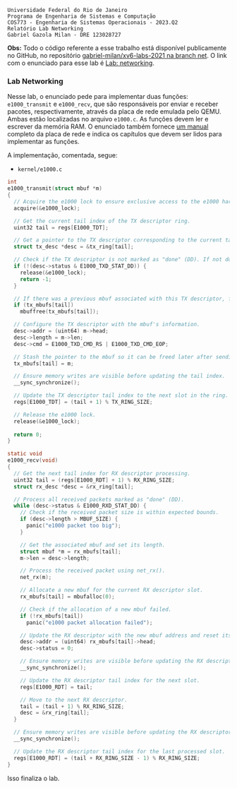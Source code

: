     Universidade Federal do Rio de Janeiro
    Programa de Engenharia de Sistemas e Computação
    COS773 - Engenharia de Sistemas Operacionais - 2023.Q2
    Relatório Lab Networking
    Gabriel Gazola Milan - DRE 123028727

**Obs:** Todo o código referente a esse trabalho está disponível publicamente no GitHub, no repositório [gabriel-milan/xv6-labs-2021 na branch net](https://github.com/gabriel-milan/xv6-labs-2021/tree/net). O link com o enunciado para esse lab é [Lab: networking](https://pdos.csail.mit.edu/6.S081/2021/labs/net.html).

### Lab Networking

Nesse lab, o enunciado pede para implementar duas funções: `e1000_transmit` e `e1000_recv`, que são responsáveis por enviar e receber pacotes, respectivamente, através da placa de rede emulada pelo QEMU. Ambas estão localizadas no arquivo `e1000.c`. As funções devem ler e escrever da memória RAM. O enunciado também fornece [um manual](https://pdos.csail.mit.edu/6.S081/2021/readings/8254x_GBe_SDM.pdf) completo da placa de rede e indica os capítulos que devem ser lidos para implementar as funções.

A implementação, comentada, segue:

- `kernel/e1000.c`

```c
int
e1000_transmit(struct mbuf *m)
{
  // Acquire the e1000 lock to ensure exclusive access to the e1000 hardware.
  acquire(&e1000_lock);

  // Get the current tail index of the TX descriptor ring.
  uint32 tail = regs[E1000_TDT];

  // Get a pointer to the TX descriptor corresponding to the current tail index.
  struct tx_desc *desc = &tx_ring[tail];

  // Check if the TX descriptor is not marked as "done" (DD). If not done, release the lock and return an error.
  if (!(desc->status & E1000_TXD_STAT_DD)) {
    release(&e1000_lock);
    return -1;
  }

  // If there was a previous mbuf associated with this TX descriptor, free it.
  if (tx_mbufs[tail])
    mbuffree(tx_mbufs[tail]);

  // Configure the TX descriptor with the mbuf's information.
  desc->addr = (uint64) m->head;
  desc->length = m->len;
  desc->cmd = E1000_TXD_CMD_RS | E1000_TXD_CMD_EOP;

  // Stash the pointer to the mbuf so it can be freed later after sending.
  tx_mbufs[tail] = m;

  // Ensure memory writes are visible before updating the tail index.
  __sync_synchronize();

  // Update the TX descriptor tail index to the next slot in the ring.
  regs[E1000_TDT] = (tail + 1) % TX_RING_SIZE;

  // Release the e1000 lock.
  release(&e1000_lock);
  
  return 0;
}

static void
e1000_recv(void)
{
  // Get the next tail index for RX descriptor processing.
  uint32 tail = (regs[E1000_RDT] + 1) % RX_RING_SIZE;
  struct rx_desc *desc = &rx_ring[tail];

  // Process all received packets marked as "done" (DD).
  while (desc->status & E1000_RXD_STAT_DD) {
    // Check if the received packet size is within expected bounds.
    if (desc->length > MBUF_SIZE) {
      panic("e1000 packet too big");
    }

    // Get the associated mbuf and set its length.
    struct mbuf *m = rx_mbufs[tail];
    m->len = desc->length;

    // Process the received packet using net_rx().
    net_rx(m);

    // Allocate a new mbuf for the current RX descriptor slot.
    rx_mbufs[tail] = mbufalloc(0);

    // Check if the allocation of a new mbuf failed.
    if (!rx_mbufs[tail])
      panic("e1000 packet allocation failed");

    // Update the RX descriptor with the new mbuf address and reset its status.
    desc->addr = (uint64) rx_mbufs[tail]->head;
    desc->status = 0;

    // Ensure memory writes are visible before updating the RX descriptor tail index.
    __sync_synchronize();

    // Update the RX descriptor tail index for the next slot.
    regs[E1000_RDT] = tail;

    // Move to the next RX descriptor.
    tail = (tail + 1) % RX_RING_SIZE;
    desc = &rx_ring[tail];
  }

  // Ensure memory writes are visible before updating the RX descriptor tail index.
  __sync_synchronize();

  // Update the RX descriptor tail index for the last processed slot.
  regs[E1000_RDT] = (tail + RX_RING_SIZE - 1) % RX_RING_SIZE;
}
```

Isso finaliza o lab.